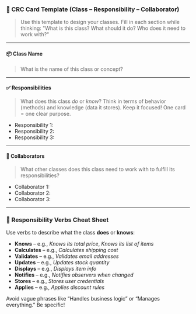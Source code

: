 ### 🧠 CRC Card Template (Class – Responsibility – Collaborator)

> Use this template to design your classes. Fill in each section while thinking:
> "What is this class? What should it do? Who does it need to work with?"

---

#### 📦 Class Name

> What is the name of this class or concept?

---

#### ✅ Responsibilities

> What does this class *do* or *know*?
> Think in terms of behavior (methods) and knowledge (data it stores).
> Keep it focused! One card = one clear purpose.

* Responsibility 1:
* Responsibility 2:
* Responsibility 3:

---

#### 🧡 Collaborators

> What other classes does this class need to work with to fulfill its responsibilities?

* Collaborator 1:
* Collaborator 2:
* Collaborator 3:

---

### 🔢 Responsibility Verbs Cheat Sheet

Use verbs to describe what the class **does** or **knows**:

* **Knows** – e.g., *Knows its total price*, *Knows its list of items*
* **Calculates** – e.g., *Calculates shipping cost*
* **Validates** – e.g., *Validates email addresses*
* **Updates** – e.g., *Updates stock quantity*
* **Displays** – e.g., *Displays item info*
* **Notifies** – e.g., *Notifies observers when changed*
* **Stores** – e.g., *Stores user credentials*
* **Applies** – e.g., *Applies discount rules*

Avoid vague phrases like “Handles business logic” or “Manages everything.” Be specific!
